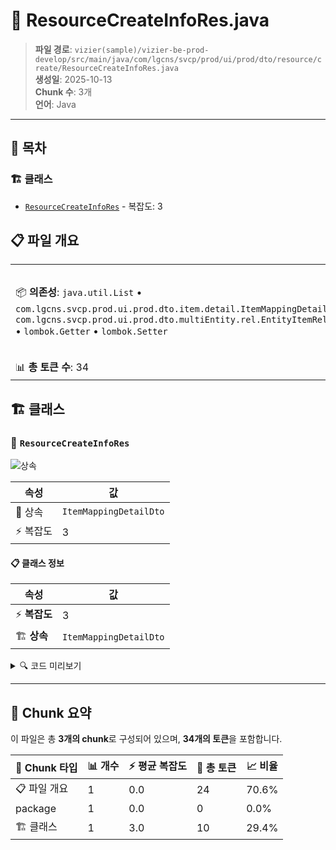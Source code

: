 # 📄 ResourceCreateInfoRes.java

> **파일 경로**: `vizier(sample)/vizier-be-prod-develop/src/main/java/com/lgcns/svcp/prod/ui/prod/dto/resource/create/ResourceCreateInfoRes.java`  
> **생성일**: 2025-10-13  
> **Chunk 수**: 3개  
> **언어**: Java
---

## 📑 목차

### 🏗️ 클래스
- [`ResourceCreateInfoRes`](#class-resourcecreateinfores) - 복잡도: 3

## 📋 파일 개요

| | |
|--|--|
| 📦 **의존성**: `java.util.List` • `com.lgcns.svcp.prod.ui.prod.dto.item.detail.ItemMappingDetailDto` • `com.lgcns.svcp.prod.ui.prod.dto.multiEntity.rel.EntityItemRelResDto` • `lombok.Getter` • `lombok.Setter` | ⚡ **총 복잡도**: 3 |
| 📊 **총 토큰 수**: 34 |  |



## 🏗️ 클래스

### <a id="class-resourcecreateinfores"></a>🎯 `ResourceCreateInfoRes`

![상속](https://img.shields.io/badge/상속-1개-blue)

| 속성 | 값 |
|------|----|
| 🧬 상속 | `ItemMappingDetailDto` |
| ⚡ 복잡도 | 3 |



#### 📋 클래스 정보

| 속성 | 값 |
|------|----|
| ⚡ **복잡도** | 3 || 📍 **라인 범위** | 13-13 |
| 🏗️ **상속** | `ItemMappingDetailDto` || 🏷️ **태그** | `class, java` |

<details>
<summary>🔍 코드 미리보기</summary>

```java
public class ResourceCreateInfoRes extends ItemMappingDetailDto {
    private List<EntityItemRelResDto> entityItemInfos;
}...
```

**Chunk 정보**
- 🆔 **ID**: `c073e2edd2c7`
- 📍 **라인**: 13-13
- 📊 **토큰**: 10
- 🏷️ **태그**: `class, java`

</details>

---





## 🧩 Chunk 요약

이 파일은 총 **3개의 chunk**로 구성되어 있으며, **34개의 토큰**을 포함합니다.

| 🧩 Chunk 타입 | 📊 개수 | ⚡ 평균 복잡도 | 📝 총 토큰 | 📈 비율 |
|---------------|--------|-------------|----------|--------|
| 📋 파일 개요 | 1 | 0.0 | 24 | 70.6% |
| package | 1 | 0.0 | 0 | 0.0% |
| 🏗️ 클래스 | 1 | 3.0 | 10 | 29.4% |

